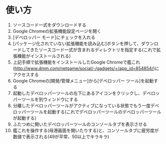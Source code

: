 # 使い方
1. ソースコード一式をダウンロードする
2. Google Chromeの拡張機能設定ページを開く
3. [デベロッパー モード]にチェックを入れる
4. [パッケージ化されていない拡張機能を読み込む]ボタンを押して、ダウンロードしてきたソースコード一式が含まれるディレクトリを指定する(これで拡張機能がインストールされる)
5. 上記手順で拡張機能をインストールしたGoogle Chromeで艦これ(http://www.dmm.com/netgame/social/-/gadgets/=/app_id=854854/)にアクセスする
6. Google Chromeの[開発/管理メニュー]から[デベロッパー ツール]を起動する
7. 起動したデベロッパーツールの左下にあるアイコンをクリックし、デベロッパーツールを別ウィンドウにする
8. 分離したデベロッパーツールがアクティブになっている状態でもう一度デベロッパーツールを起動する(これでデベロッパーツールのデベロッパーツールが起動する)
9. ふたつめに開いたデベロッパーツールのコンソールタブを表示させる
10. 艦これを操作する(母港画面を開いたりする)と、コンソールタブに疲労度が数値で表示される(49が平常、50以上でキラキラ)

